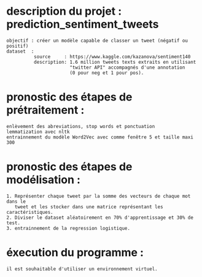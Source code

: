 # description du projet : prediction_sentiment_tweets
    objectif : créer un modèle capable de classer un tweet (négatif ou positif)
    dataset  : 
              source     : https://www.kaggle.com/kazanova/sentiment140
              description: 1.6 million tweets texts extraits en utilisant
                           "twitter API" accompagnés d'une annotation 
                           (0 pour neg et 1 pour pos).  
# pronostic des étapes de prétraitement :
    enlèvement des abreviations, stop words et ponctuation
    lemmatization avec nltk
    entrainnement du modèle Word2Vec avec comme fenêtre 5 et taille maxi 300
# pronostic des étapes de modélisation :
    1. Représenter chaque tweet par la somme des vecteurs de chaque mot dans le 
       tweet et les stocker dans une matrice représentant les caractéristiques.
    2. Diviser le dataset aléatoirement en 70% d'apprentissage et 30% de test.
    3. entrainnement de la regression logistique.
# éxecution du programme :
    il est souhaitable d'utiliser un environnement virtuel.
